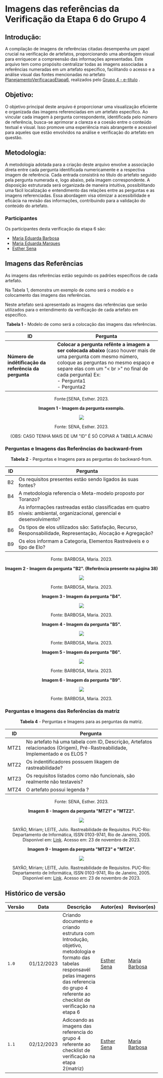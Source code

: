 # Imagens das referências da Verificação da Etapa 6 do Grupo 4

## Introdução:

A compilação de imagens de referências citadas desempenha um papel crucial na verificação de artefatos, proporcionando uma abordagem visual para enriquecer a compreensão das informações apresentadas. Este arquivo tem como propósito centralizar todas as imagens associadas a referências numeradas em um artefato específico, facilitando o acesso e a análise visual das fontes mencionadas no artefato [PlanejamentoVerificacaoEtapa6](https://github.com/Requisitos-de-Software/2023.2-e-Titulo/blob/main/docs/verificacao/verificacaoGrupo4/etapa6/PlanejamentoVerificacaoEtapa6.md), realizados pelo [Grupo 4 - e-título](https://github.com/Requisitos-de-Software/2023.2-e-Titulo) .

## Objetivo:

O objetivo principal deste arquivo é proporcionar uma visualização eficiente e organizada das imagens referenciadas em um artefato específico. Ao vincular cada imagem à pergunta correspondente, identificada pelo número de referência, busca-se aprimorar a clareza e a coesão entre o conteúdo textual e visual. Isso promove uma experiência mais abrangente e acessível para aqueles que estão envolvidos na análise e verificação do artefato em questão.

## Metodologia:

A metodologia adotada para a criação deste arquivo envolve a associação direta entre cada pergunta identificada numericamente e a respectiva imagem de referência. Cada entrada consistirá no título do artefato seguido pela pergunta numerada e, logo abaixo, pela imagem correspondente. A disposição estruturada será organizada de maneira intuitiva, possibilitando uma fácil localização e entendimento das relações entre as perguntas e as imagens referenciadas. Essa abordagem visa otimizar a acessibilidade e eficácia na revisão das informações, contribuindo para a validação do conteúdo do artefato.

### Participantes

Os participantes desta verificação da etapa 6 são:

- [Maria Eduarda Barbosa](https://github.com/Madu01)
- [Maria Eduarda Marques](https://github.com/EduardaSMarques) 
- [Esther Sena](https://github.com/esmsena)

## Imagens das Referências

As imagens das referências estão seguindo os padrões específicos de cada artefato.

Na Tabela 1, demonstra um exemplo de como será o modelo e o colocamento das imagens das referências.

Neste artefato será apresentado as imagens das referências que serão utilizados para o entendimento da verificação de cada artefato em específico.

<center>

**Tabela 1** - Modelo de como será a colocação  das imagens das referências.

| ID | Pergunta | 
| ---| -------- |
| **Número de indêtificação da referência da pergunta**  | **Colocar a pergunta refênte a imagem a ser colocada abaixo** (caso houver mais de uma pergunta com mesmo número, coloque as perguntas no mesmo espaço e separe elas com um "< br >" no final de cada pergunta) Ex: <br> - Pergunta1 <br> - Pergunta2 <br> |

Fonte:[SENA, Esther. 2023.

**Imagem 1 - Imagem da pergunta exemplo.**

<td><img src=../imgs/referencias.avif></td> 

Fonte: SENA, Esther. 2023.

(OBS: CASO TENHA MAIS DE UM "ID" É SÓ COPIAR A TABELA ACIMA)


</center>


### Perguntas e Imagens das Referências do backward-from
<center>

**Tabela 2** - Perguntas e Imagens para as perguntas do backward-from.

| ID | Pergunta | 
| ---| -------- |
| B2 | Os requisitos presentes estão sendo ligados às suas fontes? |
| B4 | A metodologia referencia o Meta-modelo proposto por Toranzo? |
| B5 | As informações rastreadas estão classificadas em quatro níveis: ambiental, organizacional, gerencial e desenvolvimento? |
| B6 |  Os tipos de elos utilizados são: Satisfação, Recurso, Responsabilidade, Representação, Alocação e Agregação? |
| B9 |  Os elos informam a Categoria, Elementos Rastreáveis e o tipo de Elo? |

Fonte: BARBOSA, Maria. 2023.

**Imagem 2 - Imagem da pergunta "B2". (Referência presente na página 38)**

<td><img src=../imgs/backwardRef1.png></td> 

Fonte: BARBOSA, Maria. 2023.

**Imagem 3 - Imagem da pergunta "B4".**

<td><img src=../imgs/backwardRef2.png></td> 

Fonte: BARBOSA, Maria. 2023.

**Imagem 4 - Imagem da pergunta "B5".** 

<td><img src=../imgs/backwardRef3.png></td> 

Fonte: BARBOSA, Maria. 2023.

**Imagem 5 - Imagem da pergunta "B6".** 

<td><img src=../imgs/backwardRef4.png></td> 

Fonte: BARBOSA, Maria. 2023.

**Imagem 6 - Imagem da pergunta "B9".** 

<td><img src=../imgs/backwardRef5.png></td> 

Fonte: BARBOSA, Maria. 2023.

</center>

<!--
### Perguntas e Imagens das Referências do forward-from
<center>

**Tabela 3** - Perguntas e Imagens para as perguntas do forward-from.
| ID | Pergunta | 
| ---| -------- |
| [X]  | (PERGUNTA(S) |

Fonte: SOBRENOME, nome. 2023.

**Imagem 7 - Imagem da pergunta "ID".**

<td><img src=./imgs/-></td> 

Fonte: SOBRENOME, nome. 2023.

(OBS: CASO TENHA MAIS DE UM "ID" É SÓ COPIAR A TABELA ACIMA)

-->

</center>

### Perguntas e Imagens das Referências da matriz

<center>
  
**Tabela 4** - Perguntas e Imagens para as perguntas da matriz.

| ID | Pergunta | 
| ---| -------- |
| MTZ1 | No artefato há uma tabela com ID, Descrição,	Artefatos relacionados (Origem), Pré-Rastreabilidade,	Implementado e os ELOS ? |  |   |
| MTZ2 | Os indentificadores possuem likagem de rastreabilidade? |  ||
| MTZ3 | Os requisitos listados como não funcionais, são realmente não testaveis?   |  |   |
| MTZ4 | O artefato possui legenda ? |  |  |

Fonte: SENA, Esther. 2023.

**Imagem 8 - Imagem da pergunta "MTZ1" e "MTZ2".**

<td><img src=../imgs/1Matriz.png></td> 

SAYÃO, Miriam; LEITE, Julio. Rastreabilidade de Requisitos. PUC-Rio: Departamento de Informática, ISSN 0103-9741, Rio de Janeiro, 2005. Disponível em: [Link](https://aprender3.unb.br/pluginfile.php/2692882/mod_resource/content/3/05_20_sayao.pdf). Acesso em: 23 de novembro de 2023.

**Imagem 9 - Imagem da pergunta "MTZ3" e "MTZ4".** 

<td><img src=../imgs/2Matriz.png></td> 

SAYÃO, Miriam; LEITE, Julio. Rastreabilidade de Requisitos. PUC-Rio: Departamento de Informática, ISSN 0103-9741, Rio de Janeiro, 2005. Disponível em: [Link](https://aprender3.unb.br/pluginfile.php/2692882/mod_resource/content/3/05_20_sayao.pdf). Acesso em: 23 de novembro de 2023.

</center>


## Histórico de versão 

| Versão | Data       | Descrição   | Autor(es)   | Revisor(es) |
| ------ | ---------- | ----------- | ------------ | ---------- |
| `1.0`  | 01/12/2023 | Criando documento e criando estrutura com Introdução, objetivo, metodologia e formato das tabelas responsavél pelas imagens das referencia do grupo 4 referente ao checklist de verificação na etapa 6| [Esther Sena](https://github.com/esmsena)  |  [Maria Barbosa](https://github.com/Madu01)  |
| `1.1`  | 02/12/2023 | Adicoando as imagens das referencia do grupo 4 referente ao checklist de verificação na etapa 2(matriz)| [Esther Sena](https://github.com/esmsena)  |  [Maria Barbosa](https://github.com/Madu01)  |
